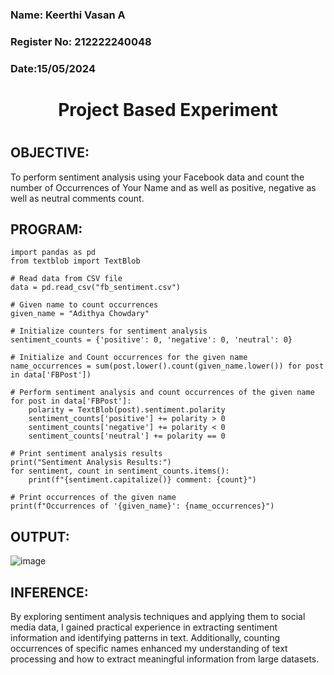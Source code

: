 
<H3>Name: Keerthi Vasan A</H3>
<H3>Register No: 212222240048 </H3>
<H3>Date:15/05/2024</H3>
<H1 Align="center">Project Based Experiment<H1>

## OBJECTIVE:
To perform sentiment analysis using your Facebook data and count the number of Occurrences of Your Name and as well as positive, negative as well as neutral comments count.
## PROGRAM:
```
import pandas as pd
from textblob import TextBlob

# Read data from CSV file
data = pd.read_csv("fb_sentiment.csv")

# Given name to count occurrences
given_name = "Adithya Chowdary"

# Initialize counters for sentiment analysis
sentiment_counts = {'positive': 0, 'negative': 0, 'neutral': 0}

# Initialize and Count occurrences for the given name
name_occurrences = sum(post.lower().count(given_name.lower()) for post in data['FBPost'])

# Perform sentiment analysis and count occurrences of the given name
for post in data['FBPost']:
    polarity = TextBlob(post).sentiment.polarity
    sentiment_counts['positive'] += polarity > 0
    sentiment_counts['negative'] += polarity < 0
    sentiment_counts['neutral'] += polarity == 0

# Print sentiment analysis results
print("Sentiment Analysis Results:")
for sentiment, count in sentiment_counts.items():
    print(f"{sentiment.capitalize()} comment: {count}")

# Print occurrences of the given name
print(f"Occurrences of '{given_name}': {name_occurrences}")

```

## OUTPUT:

![image](https://github.com/Keerthi-Vasan-Adhithan/Project-Based-Experiment-AAI/assets/107488929/02082c7f-bbc6-4a12-82f2-d6f7c77229e3)


## INFERENCE:
By exploring sentiment analysis techniques and applying them to social media data, I gained practical experience in extracting sentiment information and identifying patterns in text. Additionally, counting occurrences of specific names enhanced my understanding of text processing and how to extract meaningful information from large datasets.
